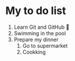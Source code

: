 # My to do list
1.  Learn Git and GitHub :tada:
2.  Swimming in the pool
3.  Prepare my dinner
      1.  Go to supermarket
      2.  Cookking
